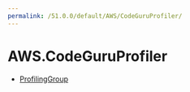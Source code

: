 ```yaml
---
permalink: /51.0.0/default/AWS/CodeGuruProfiler/
---
```


# AWS.CodeGuruProfiler



* [ProfilingGroup](ProfilingGroup.md)